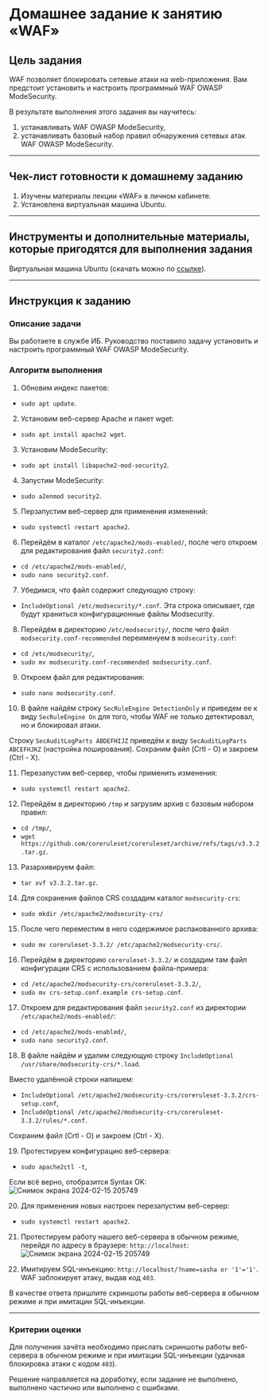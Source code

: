 # Домашнее задание к занятию «WAF»

## Цель задания

WAF позволяет блокировать сетевые атаки на web-приложения. Вам предстоит установить и настроить программный WAF OWASP ModeSecurity.

В результате выполнения этого задания вы научитесь:

1. устанавливать WAF OWASP ModeSecurity,
2. устанавливать базовый набор правил обнаружения сетевых атак WAF OWASP ModeSecurity.

------

## Чек-лист готовности к домашнему заданию

1. Изучены материалы лекции «WAF» в личном кабинете.
2. Установлена виртуальная машина Ubuntu.

------

## Инструменты и дополнительные материалы, которые пригодятся для выполнения задания

Виртуальная машина Ubuntu (скачать можно по [ссылке](https://ubuntu.com/download/desktop)).

------

## Инструкция к заданию

### Описание задачи

Вы работаете в службе ИБ. Руководство поставило задачу установить и настроить программный WAF OWASP ModeSecurity.

### Алгоритм выполнения

1. Обновим индекс пакетов:
- `sudo apt update`.

2. Установим веб-сервер Apache и пакет wget:
- `sudo apt install apache2 wget`.

3. Установим ModeSecurity:
- `sudo apt install libapache2-mod-security2`.

4. Запустим ModeSecurity:
- `sudo a2enmod security2`.

5. Перзапустим веб-сервер для применения изменений:
- `sudo systemctl restart apache2`.

6. Перейдём в каталог `/etc/apache2/mods-enabled/`, после чего откроем для редактирования файл `security2.conf`:
- `cd /etc/apache2/mods-enabled/`,
- `sudo nano security2.conf`.

7. Убедимся, что файл содержит следующую строку:
- `IncludeOptional /etc/modsecurity/*.conf`.
Эта строка описывает, где будут храниться конфигурационные файлы Modsecurity.

8. Перейдём в директорию `/etc/modsecurity/`, после чего файл `modsecurity.conf-recommended` переименуем в `modsecurity.conf`:
- `cd /etc/modsecurity/`,
- `sudo mv modsecurity.conf-recommended modsecurity.conf`.

9. Откроем файл для редактирования:
- `sudo nano modsecurity.conf`.

10. В файле найдём строку `SecRuleEngine DetectionOnly` и приведем ее к виду `SecRuleEngine On` для того, чтобы WAF не только детектировал, но и блокировал атаки.

Строку `SecAuditLogParts ABDEFHIJZ` приведём к виду `SecAuditLogParts ABCEFHJKZ` (настройка лоширования). Сохраним файл (Crtl - O) и закроем (Ctrl - X).

11. Перезапустим веб-сервер, чтобы применить изменения:
- `sudo systemctl restart apache2`.

12. Перейдём в директорию `/tmp` и загрузим архив с базовым набором правил:
- `cd /tmp/`,
- `wget https://github.com/coreruleset/coreruleset/archive/refs/tags/v3.3.2.tar.gz`.

13. Разархивируем файл:
- `tar xvf v3.3.2.tar.gz`.

14. Для сохранения файлов CRS создадим каталог `modsecurity-crs`:
- `sudo mkdir /etc/apache2/modsecurity-crs/`

15. После чего переместим в него содержимое распакованного архива:
- `sudo mv coreruleset-3.3.2/ /etc/apache2/modsecurity-crs/`.

16. Перейдём в директорию `coreruleset-3.3.2/` и создадим там файл конфигурации CRS с использованием файла-примера:
- `cd /etc/apache2/modsecurity-crs/coreruleset-3.3.2/`,
- `sudo mv crs-setup.conf.example crs-setup.conf`.

17. Откроем для редактирования файл `security2.conf` из директории `/etc/apache2/mods-enabled/`:
- `cd /etc/apache2/mods-enabled/`,
- `sudo nano security2.conf`.

18. В файле найдём и удалим следующую строку `IncludeOptional /usr/share/modsecurity-crs/*.load`.

Вместо удалённой строки напишем:
- `IncludeOptional /etc/apache2/modsecurity-crs/coreruleset-3.3.2/crs-setup.conf`,
- `IncludeOptional /etc/apache2/modsecurity-crs/coreruleset-3.3.2/rules/*.conf`.

Сохраним файл (Crtl - O) и закроем (Ctrl - X).

19. Протестируем конфигурацию веб-сервера:
- `sudo apache2ctl -t`,

Если всё верно, отобразится Syntax OK:
![Снимок экрана 2024-02-15 205749](https://github.com/netology-code/ibszi-homeworks/assets/96241243/b103892b-5827-4869-a3fc-49c672482993)

20. Для применения новых настроек перезапустим веб-сервер:
- `sudo systemctl restart apache2`.

21. Протестируем работу нашего веб-сервера в обычном режиме, перейдя по адресу в браузере: `http://localhost`:
![Снимок экрана 2024-02-15 205749](https://github.com/netology-code/ibszi-homeworks/assets/96241243/50ba9633-0cb2-4fa9-9ab9-b7c30d22a1cb)

22. Имитируем SQL-инъекцию: `http://localhost/?name=sasha or '1'='1'`. WAF заблокирует атаку, выдав код `403`.

В качестве ответа пришлите скриншоты работы веб-сервера в обычном режиме и при имитации SQL-инъекции.

------

### Критерии оценки

Для получения зачёта необходимо прислать скриншоты работы веб-сервера в обычном режиме и при имитации SQL-инъекции (удачная блокировка атаки с кодом `403`).

Решение направляется на доработку, если задание не выполнено, выполнено частично или выполнено с ошибками.
